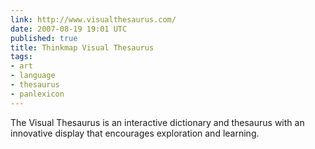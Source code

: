 ```yaml
---
link: http://www.visualthesaurus.com/
date: 2007-08-19 19:01 UTC
published: true
title: Thinkmap Visual Thesaurus
tags:
- art
- language
- thesaurus
- panlexicon
---
```


The Visual Thesaurus is an interactive dictionary and thesaurus with an innovative display that encourages exploration and learning.
